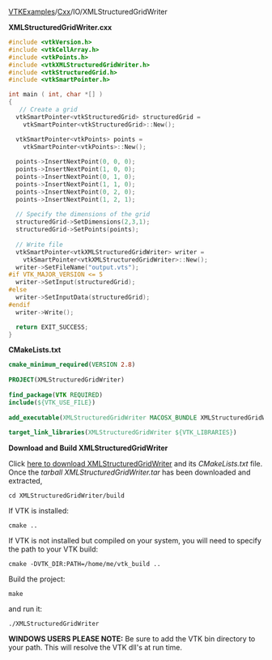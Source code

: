 [VTKExamples](/index/)/[Cxx](/Cxx)/IO/XMLStructuredGridWriter

**XMLStructuredGridWriter.cxx**
```c++
#include <vtkVersion.h>
#include <vtkCellArray.h>
#include <vtkPoints.h>
#include <vtkXMLStructuredGridWriter.h>
#include <vtkStructuredGrid.h>
#include <vtkSmartPointer.h>

int main ( int, char *[] )
{
   // Create a grid
  vtkSmartPointer<vtkStructuredGrid> structuredGrid =
    vtkSmartPointer<vtkStructuredGrid>::New();

  vtkSmartPointer<vtkPoints> points =
    vtkSmartPointer<vtkPoints>::New();
  
  points->InsertNextPoint(0, 0, 0);
  points->InsertNextPoint(1, 0, 0);
  points->InsertNextPoint(0, 1, 0);
  points->InsertNextPoint(1, 1, 0);
  points->InsertNextPoint(0, 2, 0);
  points->InsertNextPoint(1, 2, 1);
  
  // Specify the dimensions of the grid
  structuredGrid->SetDimensions(2,3,1);
  structuredGrid->SetPoints(points);
  
  // Write file
  vtkSmartPointer<vtkXMLStructuredGridWriter> writer =
    vtkSmartPointer<vtkXMLStructuredGridWriter>::New();
  writer->SetFileName("output.vts");
#if VTK_MAJOR_VERSION <= 5
  writer->SetInput(structuredGrid);
#else
  writer->SetInputData(structuredGrid);
#endif
  writer->Write();

  return EXIT_SUCCESS;
}
```
**CMakeLists.txt**
```cmake
cmake_minimum_required(VERSION 2.8)
 
PROJECT(XMLStructuredGridWriter)
 
find_package(VTK REQUIRED)
include(${VTK_USE_FILE})
 
add_executable(XMLStructuredGridWriter MACOSX_BUNDLE XMLStructuredGridWriter.cxx)
 
target_link_libraries(XMLStructuredGridWriter ${VTK_LIBRARIES})
```

**Download and Build XMLStructuredGridWriter**

Click [here to download XMLStructuredGridWriter](https://github.com/lorensen/VTKWikiExamplesTarballs/raw/master/XMLStructuredGridWriter.tar) and its *CMakeLists.txt* file.
Once the *tarball XMLStructuredGridWriter.tar* has been downloaded and extracted,
```
cd XMLStructuredGridWriter/build 
```
If VTK is installed:
```
cmake ..
```
If VTK is not installed but compiled on your system, you will need to specify the path to your VTK build:
```
cmake -DVTK_DIR:PATH=/home/me/vtk_build ..
```
Build the project:
```
make
```
and run it:
```
./XMLStructuredGridWriter
```
**WINDOWS USERS PLEASE NOTE:** Be sure to add the VTK bin directory to your path. This will resolve the VTK dll's at run time.

